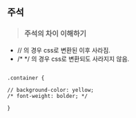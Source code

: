 ## 주석

> ### 주석의 차이 이해하기
- // 의 경우 css로 변환된 이후 사라짐.
- /* */ 의 경우 css로 변환되도 사라지지 않음.

```

.container {

// background-color: yellow;
/* font-weight: bolder; */

}

```
